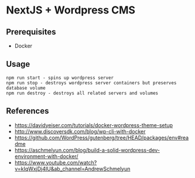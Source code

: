 # NextJS + Wordpress CMS

## Prerequisites

- Docker

## Usage

```
npm run start - spins up wordpress server
npm run stop - destroys wordpress server containers but preserves database volume
npm run destroy - destroys all related servers and volumes
```

## References

- https://davidyeiser.com/tutorials/docker-wordpress-theme-setup
- http://www.discoversdk.com/blog/wp-cli-with-docker
- https://github.com/WordPress/gutenberg/tree/HEAD/packages/env#readme
- https://aschmelyun.com/blog/build-a-solid-wordpress-dev-environment-with-docker/
- https://www.youtube.com/watch?v=kIqWxjDj4IU&ab_channel=AndrewSchmelyun
